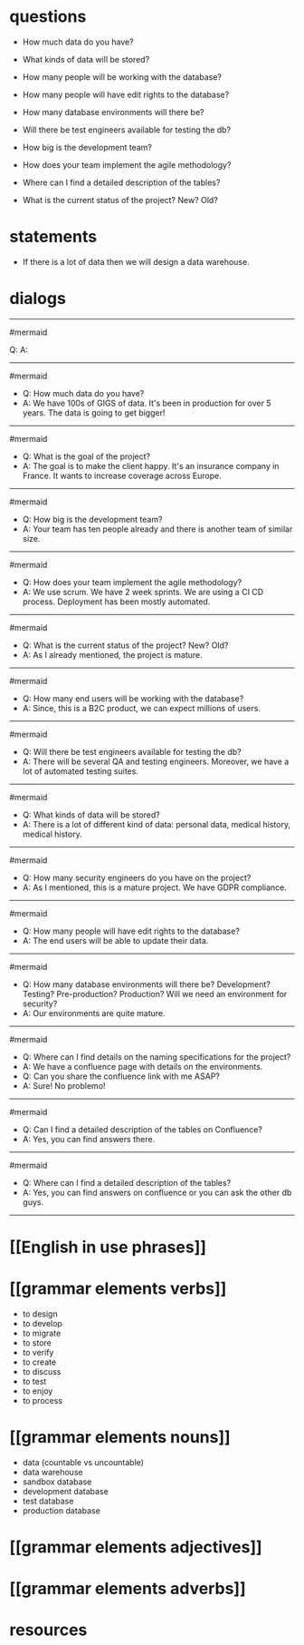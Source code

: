 # questions

- How much data do you have?


- What kinds of data will be stored?
- How many people will be working with the database?
- How many people will have edit rights to the database?
- How many database environments will there be?
- Will there be test engineers available for testing the db?
- How big is the development team?
- How does your team implement the agile methodology?
- Where can I find a detailed description of the tables?
- What is the current status of the project? New? Old? 


# statements
- If there is a lot of data then we will design a data warehouse.

# dialogs
---
#mermaid 

Q: 
A: 

---
#mermaid 
- Q: How much data do you have?
- A: We have 100s of GIGS of data. It's been in production for over 5 years. The data is going to get bigger!


---

#mermaid 
- Q: What is the goal of the project?
- A: The goal is to make the client happy. It's an insurance company in France. It wants to increase coverage across Europe.

---
#mermaid 
- Q: How big is the development team?
- A: Your team has ten people already and there is another team of similar size.

---
#mermaid 
- Q: How does your team implement the agile methodology?
- A: We use scrum. We have 2 week sprints.  We are using a CI CD process. Deployment has been mostly automated.

---

#mermaid 
- Q: What is the current status of the project? New? Old? 
- A: As I already mentioned, the project is mature. 
 
 
---

#mermaid
- Q: How many end users will be working with the database?
- A: Since, this is a B2C product, we can expect millions of users.

---
#mermaid
- Q: Will there be test engineers available for testing the db?
- A: There will be several QA and testing engineers. Moreover, we have a lot of automated testing suites.

---

#mermaid
- Q: What kinds of data will be stored?
- A: There is a lot of different kind of data: personal data, medical history, medical history.

---
#mermaid 
- Q: How many security engineers do you have on the project?
- A: As I mentioned, this is a mature project. We have GDPR compliance.

---

#mermaid
- Q: How many people will have edit rights to the database?
- A: The end users will be able to update their data.

---

#mermaid
- Q: How many database environments will there be? Development? Testing? Pre-production? Production? Will we need an environment for security?
- A: Our environments are quite mature.

---


#mermaid

- Q: Where can I find details on the naming specifications for the project?
- A: We have a confluence page with details on the environments.
- Q: Can you share the confluence link with me ASAP?
- A: Sure! No problemo!

---


#mermaid

- Q: Can I find a detailed description of the tables on Confluence?
- A: Yes, you can find answers there.

---

#mermaid

- Q: Where can I find a detailed description of the tables?
- A: Yes, you can find answers on confluence or you can ask the other db guys.

---



# [[English in use phrases]]

# [[grammar elements verbs]]
- to design
- to develop
- to migrate
- to store
- to verify
- to create
- to discuss
- to test
- to enjoy
- to process

# [[grammar elements nouns]]
- data (countable vs uncountable)
- data warehouse
- sandbox database
- development database 
- test database
- production database

# [[grammar elements adjectives]]

# [[grammar elements adverbs]]

# resources
